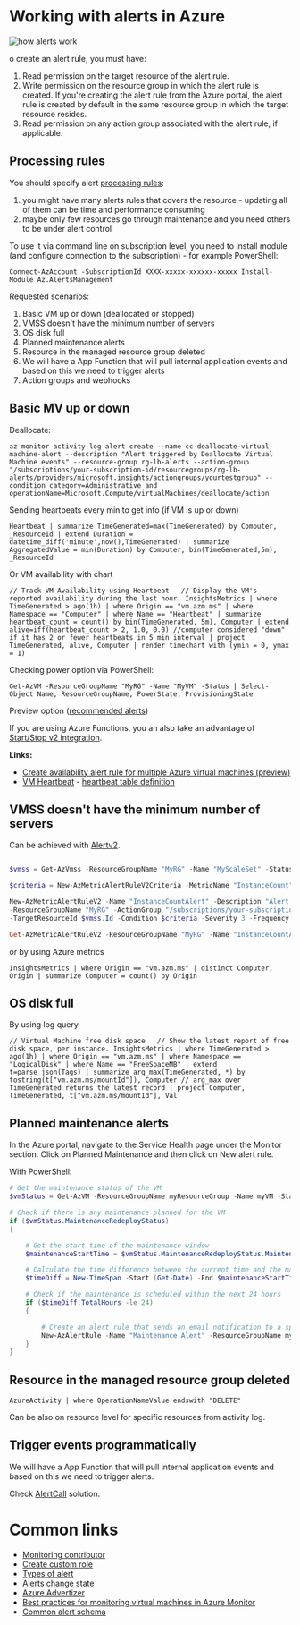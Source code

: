 # Working with alerts in Azure

![how alerts work](https://learn.microsoft.com/en-us/azure/azure-monitor/alerts/media/alerts-overview/alerts.png)

o create an alert rule, you must have:

1. Read permission on the target resource of the alert rule.
2. Write permission on the resource group in which the alert rule is created. If you're creating the alert rule from the
   Azure portal, the alert rule is created by default in the same resource group in which the target resource resides.
3. Read permission on any action group associated with the alert rule, if applicable.

## Processing rules

You should specify
alert [processing rules](https://learn.microsoft.com/en-us/azure/azure-monitor/alerts/alerts-processing-rules?tabs=portal#suppress-notifications-during-planned-maintenance):

1. you might have many alerts rules that covers the resource - updating all of them can be time and performance
   consuming
2. maybe only few resources go through maintenance and you need others to be under alert control

To use it via command line on subscription level, you need to install module (and configure connection to the
subscription) - for example PowerShell:

``
Connect-AzAccount -SubscriptionId XXXX-xxxxx-xxxxxx-xxxxx
Install-Module Az.AlertsManagement
``

Requested scenarios:

1. Basic VM up or down (deallocated or stopped)
2. VMSS doesn't have the minimum number of servers
3. OS disk full
4. Planned maintenance alerts
5. Resource in the managed resource group deleted
6. We will have a App Function that will pull internal application events and based on this we need to trigger alerts
7. Action groups and webhooks

## Basic MV up or down

Deallocate:

``
az monitor activity-log alert create
--name cc-deallocate-virtual-machine-alert
--description "Alert triggered by Deallocate Virtual Machine events"
--resource-group rg-lb-alerts
--action-group "/subscriptions/your-subscription-id/resourcegroups/rg-lb-alerts/providers/microsoft.insights/actiongroups/yourtestgroup"
--condition category=Administrative and operationName=Microsoft.Compute/virtualMachines/deallocate/action
``

Sending heartbeats every min to get info (if VM is up or down)

``
Heartbeat
| summarize TimeGenerated=max(TimeGenerated) by Computer, _ResourceId
| extend Duration = datetime_diff('minute',now(),TimeGenerated)
| summarize AggregatedValue = min(Duration) by Computer, bin(TimeGenerated,5m), _ResourceId
``

Or VM availability with chart

``
// Track VM Availability using Heartbeat  
// Display the VM's reported availability during the last hour.
InsightsMetrics
| where TimeGenerated > ago(1h)
| where Origin == "vm.azm.ms"
| where Namespace == "Computer"
| where Name == "Heartbeat"
| summarize heartbeat_count = count() by bin(TimeGenerated, 5m), Computer
| extend alive=iff(heartbeat_count > 2, 1.0, 0.0) //computer considered "down" if it has 2 or fewer heartbeats in 5 min interval
| project TimeGenerated, alive, Computer
| render timechart with (ymin = 0, ymax = 1)
``

Checking power option via PowerShell:

``
Get-AzVM -ResourceGroupName "MyRG" -Name "MyVM" -Status | Select-Object Name, ResourceGroupName, PowerState, ProvisioningState
``

Preview
option ([recommended alerts](https://learn.microsoft.com/en-us/azure/azure-monitor/vm/tutorial-monitor-vm-alert-recommended))

If you are using Azure Functions, you an also take an advantage
of [Start/Stop v2 integration](https://learn.microsoft.com/en-us/azure/azure-functions/start-stop-vms/overview).

**Links:**

* [Create availability alert rule for multiple Azure virtual machines (preview)](https://learn.microsoft.com/en-us/azure/azure-monitor/vm/tutorial-monitor-vm-alert-availability)
* [VM Heartbeat](https://learn.microsoft.com/en-us/azure/azure-monitor/vm/monitor-virtual-machine-alerts#log-alert-rules-1) - [heartbeat table definition](https://learn.microsoft.com/en-us/azure/azure-monitor/reference/tables/heartbeat)

## VMSS doesn't have the minimum number of servers

Can be achieved
with [Alertv2](https://learn.microsoft.com/en-us/powershell/module/az.monitor/add-azmetricalertrulev2?view=azps-10.2.0).

```powershell

$vmss = Get-AzVmss -ResourceGroupName "MyRG" -Name "MyScaleSet" -Status

$criteria = New-AzMetricAlertRuleV2Criteria -MetricName "InstanceCount" -Operator LessThan -Threshold 2 -TimeAggregation Average

New-AzMetricAlertRuleV2 -Name "InstanceCountAlert" -Description "Alert when instance count is less than 2"
-ResourceGroupName "MyRG" -ActionGroup "/subscriptions/your-subscription-id/resourceGroups/MyRG/providers/microsoft.insights/actionGroups/MyActionGroup"
-TargetResourceId $vmss.Id -Condition $criteria -Severity 3 -Frequency 5 -WindowSize 15

Get-AzMetricAlertRuleV2 -ResourceGroupName "MyRG" -Name "InstanceCountAlert"

```

or by using Azure metrics

``
InsightsMetrics
| where Origin == "vm.azm.ms"
| distinct Computer, Origin
| summarize Computer = count() by Origin
``

## OS disk full

By using log query

``
// Virtual Machine free disk space  
// Show the latest report of free disk space, per instance.
InsightsMetrics
| where TimeGenerated > ago(1h)
| where Origin == "vm.azm.ms"
| where Namespace == "LogicalDisk"
| where Name == "FreeSpaceMB"
| extend t=parse_json(Tags)
| summarize arg_max(TimeGenerated, *) by tostring(t["vm.azm.ms/mountId"]), Computer // arg_max over TimeGenerated returns the latest record
| project Computer, TimeGenerated, t["vm.azm.ms/mountId"], Val
``

## Planned maintenance alerts

In the Azure portal, navigate to the Service Health page under the Monitor section. Click on Planned Maintenance and
then click on New alert rule.

With PowerShell:

```powershell
# Get the maintenance status of the VM
$vmStatus = Get-AzVM -ResourceGroupName myResourceGroup -Name myVM -Status

# Check if there is any maintenance planned for the VM
if ($vmStatus.MaintenanceRedeployStatus)
{

    # Get the start time of the maintenance window
    $maintenanceStartTime = $vmStatus.MaintenanceRedeployStatus.MaintenanceWindowStartTime

    # Calculate the time difference between the current time and the maintenance start time
    $timeDiff = New-TimeSpan -Start (Get-Date) -End $maintenanceStartTime

    # Check if the maintenance is scheduled within the next 24 hours
    if ($timeDiff.TotalHours -le 24)
    {

        # Create an alert rule that sends an email notification to a specified email address
        New-AzAlertRule -Name "Maintenance Alert" -ResourceGroupName myResourceGroup -TargetResourceId $vmStatus.Id -Condition @{ "odata.type" = "Microsoft.Azure.Management.Insights.Models.ThresholdRuleCondition"; "DataSource" = @{ "odata.type" = "Microsoft.Azure.Management.Insights.Models.RuleMetricDataSource"; "ResourceId" = $vmStatus.Id; "MetricName" = "MaintenanceRedeployStatus" }; "Operator" = "GreaterThan"; "Threshold" = 0 } -Action @{ "odata.type" = "Microsoft.Azure.Management.Insights.Models.RuleEmailAction"; "SendToServiceOwners" = $false; "CustomEmails" = @("example@example.com") }
    }
}

```

## Resource in the managed resource group deleted

``
AzureActivity
| where OperationNameValue endswith "DELETE"
``

Can be also on resource level for specific resources from activity log.

## Trigger events programmatically

We will have a App Function that will pull internal application events and based on this we need to trigger alerts.

Check [AlertCall](AlertCall) solution.

# Common links

* [Monitoring contributor](https://learn.microsoft.com/en-us/azure/azure-monitor/roles-permissions-security#monitoring-contributor)
* [Create custom role](https://learn.microsoft.com/en-us/azure/role-based-access-control/custom-roles)
* [Types of alert](https://learn.microsoft.com/en-us/azure/azure-monitor/alerts/alerts-overview#types-of-alerts)
* [Alerts change state](https://learn.microsoft.com/en-us/rest/api/monitor/alertsmanagement/alerts/change-state?tabs=HTTP)
* [Azure Advertizer](https://www.azadvertizer.net/)
* [Best practices for monitoring virtual machines in Azure Monitor](https://learn.microsoft.com/en-us/azure/azure-monitor/best-practices-vm)
* [Common alert schema](https://learn.microsoft.com/en-us/azure/azure-monitor/alerts/alerts-common-schema#sample-alert-payload)